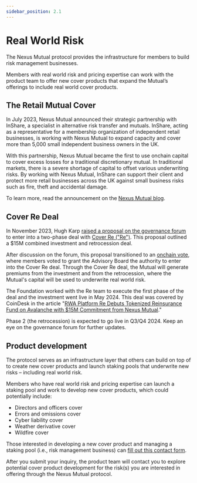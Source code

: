 ```yaml
---
sidebar_position: 2.1
---
```


# Real World Risk

The Nexus Mutual protocol provides the infrastructure for members to build risk management businesses.

Members with real world risk and pricing expertise can work with the product team to offer new cover products that expand the Mutual’s offerings to include real world cover products.

## The Retail Mutual Cover

In July 2023, Nexus Mutual announced their strategic partnership with InShare, a specialist in alternative risk transfer and mutuals. InShare, acting as a representative for a membership organization of independent retail businesses, is working with Nexus Mutual to expand capacity and cover more than 5,000 small independent business owners in the UK.

With this partnership, Nexus Mutual became the first to use onchain capital to cover excess losses for a traditional discretionary mutual. In traditional markets, there is a severe shortage of capital to offset various underwriting risks. By working with Nexus Mutual, InShare can support their client and protect more retail businesses across the UK against small business risks such as fire, theft and accidental damage.

To learn more, read the announcement on the [Nexus Mutual blog](https://nexusmutual.io/blog/nexus-mutual-expands-cover-capacity-in-the-uk-with-on-chain-capital).

## Cover Re Deal

In November 2023, Hugh Karp [raised a proposal on the governance forum](https://forum.nexusmutual.io/t/nmpip-grant-advisory-board-the-power-to-enter-into-investment-and-retrocession-agreement-with-cover-re/1315/1) to enter into a two-phase deal with [Cover Re ("Re")](https://re.xyz/). This proposal outlined a $15M combined investment and retrocession deal.

After discussion on the forum, this proposal transitioned to an [onchain vote](https://app.nexusmutual.io/governance/view?proposalId=212), where members voted to grant the Advisory Board the authority to enter into the Cover Re deal. Through the Cover Re deal, the Mutual will generate premiums from the investment and from the retrocession, where the Mutual's capital will be used to underwrite real world risk.

The Foundation worked with the Re team to execute the first phase of the deal and the investment went live in May 2024. This deal was covered by CoinDesk in the article "[RWA Platform Re Debuts Tokenized Reinsurance Fund on Avalanche with $15M Commitment from Nexus Mutual](https://www.coindesk.com/business/2024/05/14/rwa-platform-re-debuts-tokenized-reinsurance-fund-on-avalanche-with-15m-commitment-from-nexus-mutual/)."

Phase 2 (the retrocession) is expected to go live in Q3/Q4 2024. Keep an eye on the governance forum for further updates.

## Product development

The protocol serves as an infrastructure layer that others can build on top of to create new cover products and launch staking pools that underwrite new risks – including real world risk.

Members who have real world risk and pricing expertise can launch a staking pool and work to develop new cover products, which could potentially include:
* Directors and officers cover
* Errors and omissions cover
* Cyber liability cover
* Weather derivative cover
* Wildfire cover

Those interested in developing a new cover product and managing a staking pool (i.e., risk management business) can [fill out this contact form](https://nexusmutual.io/contact).

After you submit your inquiry, the product team will contact you to explore potential cover product development for the risk(s) you are interested in offering through the Nexus Mutual protocol.
